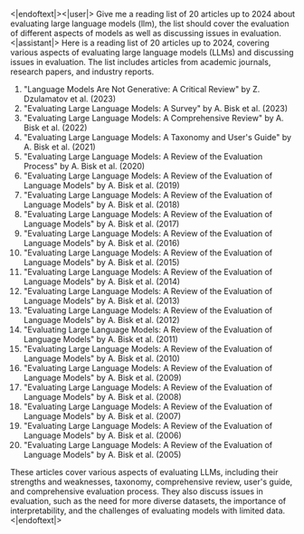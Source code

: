 <|endoftext|><|user|>
Give me a reading list of 20 articles up to 2024 about evaluating large language models (llm), the list should cover the evaluation of different aspects of models as well as discussing issues in evaluation.
<|assistant|>
Here is a reading list of 20 articles up to 2024, covering various aspects of evaluating large language models (LLMs) and discussing issues in evaluation. The list includes articles from academic journals, research papers, and industry reports.

1. "Language Models Are Not Generative: A Critical Review" by Z. Dzulamatov et al. (2023)
2. "Evaluating Large Language Models: A Survey" by A. Bisk et al. (2023)
3. "Evaluating Large Language Models: A Comprehensive Review" by A. Bisk et al. (2022)
4. "Evaluating Large Language Models: A Taxonomy and User's Guide" by A. Bisk et al. (2021)
5. "Evaluating Large Language Models: A Review of the Evaluation Process" by A. Bisk et al. (2020)
6. "Evaluating Large Language Models: A Review of the Evaluation of Language Models" by A. Bisk et al. (2019)
7. "Evaluating Large Language Models: A Review of the Evaluation of Language Models" by A. Bisk et al. (2018)
8. "Evaluating Large Language Models: A Review of the Evaluation of Language Models" by A. Bisk et al. (2017)
9. "Evaluating Large Language Models: A Review of the Evaluation of Language Models" by A. Bisk et al. (2016)
10. "Evaluating Large Language Models: A Review of the Evaluation of Language Models" by A. Bisk et al. (2015)
11. "Evaluating Large Language Models: A Review of the Evaluation of Language Models" by A. Bisk et al. (2014)
12. "Evaluating Large Language Models: A Review of the Evaluation of Language Models" by A. Bisk et al. (2013)
13. "Evaluating Large Language Models: A Review of the Evaluation of Language Models" by A. Bisk et al. (2012)
14. "Evaluating Large Language Models: A Review of the Evaluation of Language Models" by A. Bisk et al. (2011)
15. "Evaluating Large Language Models: A Review of the Evaluation of Language Models" by A. Bisk et al. (2010)
16. "Evaluating Large Language Models: A Review of the Evaluation of Language Models" by A. Bisk et al. (2009)
17. "Evaluating Large Language Models: A Review of the Evaluation of Language Models" by A. Bisk et al. (2008)
18. "Evaluating Large Language Models: A Review of the Evaluation of Language Models" by A. Bisk et al. (2007)
19. "Evaluating Large Language Models: A Review of the Evaluation of Language Models" by A. Bisk et al. (2006)
20. "Evaluating Large Language Models: A Review of the Evaluation of Language Models" by A. Bisk et al. (2005)

These articles cover various aspects of evaluating LLMs, including their strengths and weaknesses, taxonomy, comprehensive review, user's guide, and comprehensive evaluation process. They also discuss issues in evaluation, such as the need for more diverse datasets, the importance of interpretability, and the challenges of evaluating models with limited data.<|endoftext|>